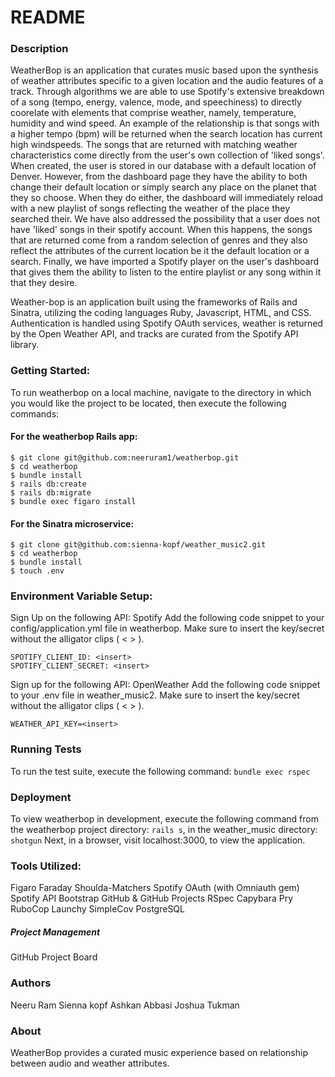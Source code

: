 # README

### Description
WeatherBop is an application that curates music based upon the synthesis of weather attributes specific to a given location and the audio features of a track. Through algorithms we are able to use Spotify's extensive breakdown of a song (tempo, energy, valence, mode, and speechiness) to directly coorelate with elements that comprise weather, namely, temperature, humidity and wind speed. An example of the relationship is that songs with a higher tempo (bpm) will be returned when the search location has current high windspeeds. The songs that are returned with matching weather characteristics come directly from the user's own collection of 'liked songs'. When created, the user is stored in our database with a default location of Denver. However, from the dashboard page they have the ability to both change their default location or simply search any place on the planet that they so choose. When they do either, the dashboard will immediately reload with a new playlist of songs reflecting the weather of the place they searched their. We have also addressed the possibility that a user does not have 'liked' songs in their spotify account. When this happens, the songs that are returned come from a random selection of genres and they also reflect the attributes of the current location be it the default location or a search. Finally, we have imported a Spotify player on the user's dashboard that gives them the ability to listen to the entire playlist or any song within it that they desire. 

Weather-bop is an application built using the frameworks of Rails and Sinatra, utilizing the coding languages Ruby, Javascript, HTML, and CSS. Authentication is handled using Spotify OAuth services, weather is returned by the Open Weather API, and tracks are curated from the Spotify API library.

### Getting Started:

To run weatherbop on a local machine, navigate to the directory in which you would like the project to be located, then execute the following commands:

#### For the weatherbop Rails app:
```
$ git clone git@github.com:neeruram1/weatherbop.git 
$ cd weatherbop
$ bundle install
$ rails db:create
$ rails db:migrate
$ bundle exec figaro install
```

#### For the Sinatra microservice: 
```
$ git clone git@github.com:sienna-kopf/weather_music2.git
$ cd weatherbop
$ bundle install
$ touch .env 
```

### Environment Variable Setup:

Sign Up on the following API:
Spotify
Add the following code snippet to your config/application.yml file in weatherbop.
Make sure to insert the key/secret without the alligator clips ( < > ).

```
SPOTIFY_CLIENT_ID: <insert>
SPOTIFY_CLIENT_SECRET: <insert>
```

Sign up for the following API:
OpenWeather
Add the following code snippet to your .env file in weather_music2.
Make sure to insert the key/secret without the alligator clips ( < > ).

```
WEATHER_API_KEY=<insert>
```
  
### Running Tests
To run the test suite, execute the following command: `bundle exec rspec`

### Deployment
To view weatherbop in development, execute the following command from the weatherbop project directory: `rails s`, in the weather_music directory: `shotgun` 
Next, in a browser, visit localhost:3000, to view the application. 

### Tools Utilized:
Figaro
Faraday
Shoulda-Matchers
Spotify OAuth (with Omniauth gem)
Spotify API
Bootstrap
GitHub & GitHub Projects
RSpec
Capybara
Pry
RuboCop
Launchy
SimpleCov
PostgreSQL

##### Project Management
GitHub Project Board

### Authors
Neeru Ram
Sienna kopf
Ashkan Abbasi
Joshua Tukman 

### About
WeatherBop provides a curated music experience based on relationship between audio and weather attributes. 
